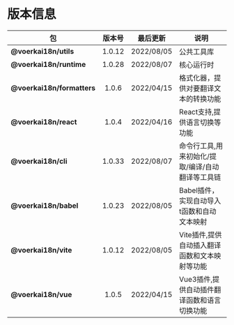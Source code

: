 # 版本信息
| 包| 版本号| 最后更新|说明|
| --- | :---:| --- |---|
|**@voerkai18n/utils**|1.0.12|2022/08/05|公共工具库
|**@voerkai18n/runtime**|1.0.28|2022/08/07|核心运行时
|**@voerkai18n/formatters**|1.0.6|2022/04/15|格式化器，提供对要翻译文本的转换功能
|**@voerkai18n/react**|1.0.4|2022/04/16|React支持,提供语言切换等功能
|**@voerkai18n/cli**|1.0.33|2022/08/07|命令行工具,用来初始化/提取/编译/自动翻译等工具链
|**@voerkai18n/babel**|1.0.23|2022/08/05|Babel插件，实现自动导入t函数和自动文本映射
|**@voerkai18n/vite**|1.0.12|2022/08/05|Vite插件,提供自动插入翻译函数和文本映射等功能
|**@voerkai18n/vue**|1.0.5|2022/04/15|Vue3插件,提供自动插件翻译函数和语言切换功能